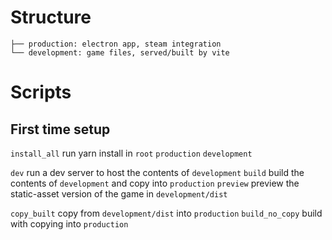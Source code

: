 # Structure
```
├── production: electron app, steam integration
└── development: game files, served/built by vite
```

# Scripts

## First time setup

`install_all` run yarn install in `root` `production` `development`

`dev` run a dev server to host the contents of `development`
`build` build the contents of `development` and copy into `production`
`preview` preview the static-asset version of the game in `development/dist`

`copy_built` copy from `development/dist` into `production`
`build_no_copy` build with copying into `production`
